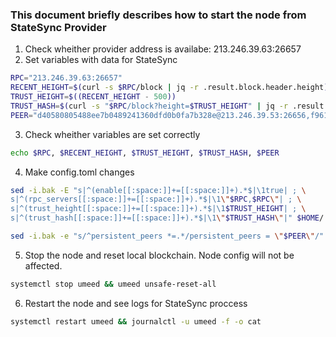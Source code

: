 ### This document briefly describes how to start the node from StateSync Provider

1. Check wheither provider address is availabe: 213.246.39.63:26657
2. Set variables with data for StateSync
```bash
RPC="213.246.39.63:26657"
RECENT_HEIGHT=$(curl -s $RPC/block | jq -r .result.block.header.height)
TRUST_HEIGHT=$((RECENT_HEIGHT - 500))
TRUST_HASH=$(curl -s "$RPC/block?height=$TRUST_HEIGHT" | jq -r .result.block_id.hash)
PEER="d40580805488ee7b0489241360dfd0b0fa7b328e@213.246.39.53:26656,f96136ef2ca1f0a4d720ade2c6d07497faaef721@213.246.39.63:26656"
```
3. Check wheither variables are set correctly
```bash
echo $RPC, $RECENT_HEIGHT, $TRUST_HEIGHT, $TRUST_HASH, $PEER
```
4. Make config.toml changes
```bash
sed -i.bak -E "s|^(enable[[:space:]]+=[[:space:]]+).*$|\1true| ; \
s|^(rpc_servers[[:space:]]+=[[:space:]]+).*$|\1\"$RPC,$RPC\"| ; \
s|^(trust_height[[:space:]]+=[[:space:]]+).*$|\1$TRUST_HEIGHT| ; \
s|^(trust_hash[[:space:]]+=[[:space:]]+).*$|\1\"$TRUST_HASH\"|" $HOME/.umee/config/config.toml

sed -i.bak -e "s/^persistent_peers *=.*/persistent_peers = \"$PEER\"/" $HOME/.umee/config/config.toml
```
5. Stop the node and reset local blockchain. Node config will not be affected.
```bash
systemctl stop umeed && umeed unsafe-reset-all
```
6. Restart the node and see logs for StateSync proccess
```bash
systemctl restart umeed && journalctl -u umeed -f -o cat
```
